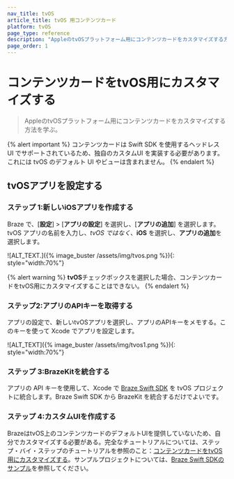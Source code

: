 ```yaml
---
nav_title: tvOS
article_title: tvOS 用コンテンツカード
platform: tvOS
page_type: reference
description: "AppleのtvOSプラットフォーム用にコンテンツカードをカスタマイズする方法を学ぶ。"
page_order: 1
---
```


# コンテンツカードをtvOS用にカスタマイズする

> AppleのtvOSプラットフォーム用にコンテンツカードをカスタマイズする方法を学ぶ。

{% alert important %}
コンテンツカードは Swift SDK を使用するヘッドレス UI でサポートされているため、独自のカスタムUI を実装する必要があります。これには tvOS のデフォルト UI やビューは含まれません。
{% endalert %}

## tvOSアプリを設定する

### ステップ 1:新しいiOSアプリを作成する

Braze で、\[**設定**] > \[**アプリの設定**] を選択し、\[**アプリの追加**] を選択します。tvOS アプリの名前を入力し、_tvOS ではなく_、**iOS** を選択し、**アプリの追加**を選択します。

![ALT_TEXT.]({% image_buster /assets/img/tvos.png %}){: style="width:70%"}

{% alert warning %}
**tvOS**チェックボックスを選択した場合、コンテンツカードをtvOS用にカスタマイズすることはできない。
{% endalert %}

### ステップ2:アプリのAPIキーを取得する

アプリの設定で、新しいtvOSアプリを選択し、アプリのAPIキーをメモする。このキーを使って Xcode でアプリを設定します。

![ALT_TEXT]({% image_buster /assets/img/tvos1.png %}){: style="width:70%"}

### ステップ 3:BrazeKitを統合する

アプリの API キーを使用して、Xcode で [Braze Swift SDK](https://github.com/braze-inc/braze-swift-sdk) を tvOS プロジェクトに統合します。Braze Swift SDK から BrazeKit を統合するだけでよいです。

### ステップ 4:カスタムUIを作成する

BrazeはtvOS上のコンテンツカードのデフォルトUIを提供していないため、自分でカスタマイズする必要がある。完全なチュートリアルについては、ステップ・バイ・ステップのチュートリアルを参照のこと：[コンテンツカードをtvOS用にカスタマイズする](https://braze-inc.github.io/braze-swift-sdk/documentation/braze/content-cards-customization/)。サンプルプロジェクトについては、[Braze Swift SDKのサンプル](https://github.com/braze-inc/braze-swift-sdk/tree/main/Examples#contentcards-custom-ui)を参照してください。
